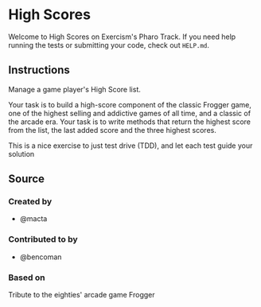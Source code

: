 # High Scores

Welcome to High Scores on Exercism's Pharo Track.
If you need help running the tests or submitting your code, check out `HELP.md`.

## Instructions

Manage a game player's High Score list.

Your task is to build a high-score component of the classic Frogger game, one of the highest selling and addictive games of all time, and a classic of the arcade era. Your task is to write methods that return the highest score from the list, the last added score and the three highest scores.

This is a nice exercise to just test drive (TDD), and let each test guide your solution

## Source

### Created by

- @macta

### Contributed to by

- @bencoman

### Based on

Tribute to the eighties' arcade game Frogger